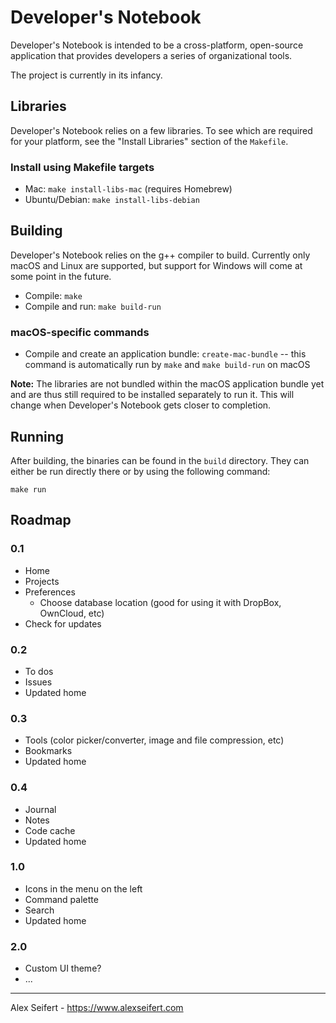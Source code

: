# Developer's Notebook

Developer's Notebook is intended to be a cross-platform, open-source application that provides developers a series of organizational tools.

The project is currently in its infancy.


## Libraries

Developer's Notebook relies on a few libraries. To see which are required for your platform, see the "Install Libraries" section of the `Makefile`.

### Install using Makefile targets

- Mac: `make install-libs-mac` (requires Homebrew)
- Ubuntu/Debian: `make install-libs-debian`


## Building

Developer's Notebook relies on the g++ compiler to build. Currently only macOS and Linux are supported, but support for Windows will come at some point in the future.

- Compile: `make`
- Compile and run: `make build-run`

### macOS-specific commands

- Compile and create an application bundle: `create-mac-bundle` -- this command is automatically run by `make` and `make build-run` on macOS

**Note:** The libraries are not bundled within the macOS application bundle yet and are thus still required to be installed separately to run it. This will change when Developer's Notebook gets closer to completion.


## Running

After building, the binaries can be found in the `build` directory. They can either be run directly there or by using the following command:

    make run


## Roadmap

### 0.1

- Home
- Projects
- Preferences
  - Choose database location (good for using it with DropBox, OwnCloud, etc)
- Check for updates


### 0.2

- To dos
- Issues
- Updated home


### 0.3

- Tools (color picker/converter, image and file compression, etc)
- Bookmarks
- Updated home


### 0.4

- Journal
- Notes
- Code cache
- Updated home


### 1.0

- Icons in the menu on the left
- Command palette
- Search
- Updated home


### 2.0

- Custom UI theme?
- ...


---

Alex Seifert - https://www.alexseifert.com
